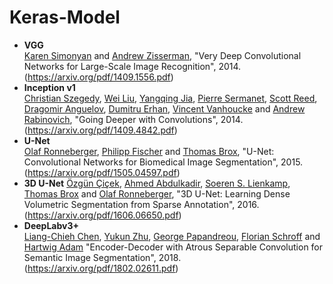 # Keras-Model

- **VGG**  
  [Karen Simonyan](https://arxiv.org/search/cs?searchtype=author&query=Simonyan%2C+K) and [Andrew Zisserman](https://arxiv.org/search/cs?searchtype=author&query=Zisserman%2C+A), "Very Deep Convolutional Networks for Large-Scale Image Recognition", 2014. (https://arxiv.org/pdf/1409.1556.pdf)
- **Inception v1**  
  [Christian Szegedy](https://arxiv.org/search/cs?searchtype=author&query=Szegedy%2C+C), [Wei Liu](https://arxiv.org/search/cs?searchtype=author&query=Liu%2C+W), [Yangqing Jia](https://arxiv.org/search/cs?searchtype=author&query=Jia%2C+Y), [Pierre Sermanet](https://arxiv.org/search/cs?searchtype=author&query=Sermanet%2C+P), [Scott Reed](https://arxiv.org/search/cs?searchtype=author&query=Reed%2C+S), [Dragomir Anguelov](https://arxiv.org/search/cs?searchtype=author&query=Anguelov%2C+D), [Dumitru Erhan](https://arxiv.org/search/cs?searchtype=author&query=Erhan%2C+D), [Vincent Vanhoucke](https://arxiv.org/search/cs?searchtype=author&query=Vanhoucke%2C+V) and [Andrew Rabinovich](https://arxiv.org/search/cs?searchtype=author&query=Rabinovich%2C+A), "Going Deeper with Convolutions", 2014. (https://arxiv.org/pdf/1409.4842.pdf)
- **U-Net**  
  [Olaf Ronneberger](https://arxiv.org/search/cs?searchtype=author&query=Ronneberger%2C+O), [Philipp Fischer](https://arxiv.org/search/cs?searchtype=author&query=Fischer%2C+P) and [Thomas Brox](https://arxiv.org/search/cs?searchtype=author&query=Brox%2C+T), "U-Net: Convolutional Networks for Biomedical Image Segmentation", 2015. (https://arxiv.org/pdf/1505.04597.pdf)
- **3D U-Net**
  [Özgün Çiçek](https://arxiv.org/search/cs?searchtype=author&query=%C3%87i%C3%A7ek%2C+%C3%96), [Ahmed Abdulkadir](https://arxiv.org/search/cs?searchtype=author&query=Abdulkadir%2C+A), [Soeren S. Lienkamp](https://arxiv.org/search/cs?searchtype=author&query=Lienkamp%2C+S+S), [Thomas Brox](https://arxiv.org/search/cs?searchtype=author&query=Brox%2C+T) and [Olaf Ronneberger](https://arxiv.org/search/cs?searchtype=author&query=Ronneberger%2C+O), "3D U-Net: Learning Dense Volumetric Segmentation from Sparse Annotation", 2016. (https://arxiv.org/pdf/1606.06650.pdf)
- **DeepLabv3+**  
  [Liang-Chieh Chen](https://arxiv.org/search/cs?searchtype=author&query=Chen%2C+L), [Yukun Zhu](https://arxiv.org/search/cs?searchtype=author&query=Zhu%2C+Y), [George Papandreou](https://arxiv.org/search/cs?searchtype=author&query=Papandreou%2C+G), [Florian Schroff](https://arxiv.org/search/cs?searchtype=author&query=Schroff%2C+F) and [Hartwig Adam](https://arxiv.org/search/cs?searchtype=author&query=Adam%2C+H) "Encoder-Decoder with Atrous Separable Convolution for Semantic Image Segmentation", 2018. (https://arxiv.org/pdf/1802.02611.pdf)  